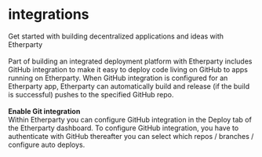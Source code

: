 # integrations
Get started with building decentralized applications and ideas with Etherparty <br><br>
Part of building an integrated deployment platform with Etherparty includes GitHub integration to make it easy to deploy code living on GitHub to apps running on Etherparty. When GitHub integration is configured for an Etherparty app, Etherparty can automatically build and release (if the build is successful) pushes to the specified GitHub repo.<br><br>
<b>Enable Git integration</b><br>
Within Etherparty you can configure GitHub integration in the Deploy tab of the Etherparty dashboard. To configure GitHub integration, you have to authenticate with GitHub thereafter you can select which repos / branches / configure auto deploys.<br>
